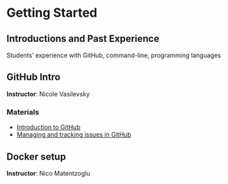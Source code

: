 # Getting Started

## Introductions and Past Experience
Students’ experience with GitHub, command-line, programming languages

## GitHub Intro 
**Instructor**: Nicole Vasilevsky

### Materials
- [Introduction to GitHub](https://github.com/jamesaoverton/obook/blob/master/00-gettingStarted/intro-to-github.md)
- [Managing and tracking issues in GitHub](https://data2health.github.io/mtip-tutorial/lessons/Lesson6.html)

## Docker setup
**Instructor**: Nico Matentzoglu

